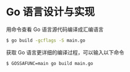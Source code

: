 # Go 语言设计与实现

用命令查看 Go 语言源代码编译成汇编语言

```cmd
$ go build -gcflags -S main.go
```

获取 Go 语言更详细的编译过程，可以输入以下命令

```cmd
$ GOSSAFUNC=main go build main.go
```


